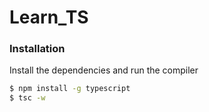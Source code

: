 # Learn_TS

### Installation

Install the dependencies and run the compiler

```sh
$ npm install -g typescript
$ tsc -w
```